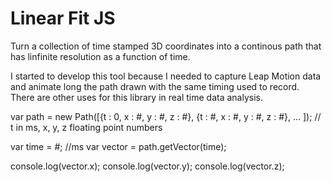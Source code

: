 Linear Fit JS
=======

Turn a collection of time stamped 3D coordinates into a continous path that has linfinite resolution as a function of time.

I started to develop this tool because I needed to capture Leap Motion data and animate long the path drawn with the same timing used to record. There are other uses for this library in real time data analysis.

var path = new Path([{t : 0, x : #, y : #, z : #}, {t : #, x : #, y : #, z : #}, ... ]); // t in ms, x, y, z floating point numbers

var time = #; //ms
var vector = path.getVector(time);

console.log(vector.x);
console.log(vector.y);
console.log(vector.z);
